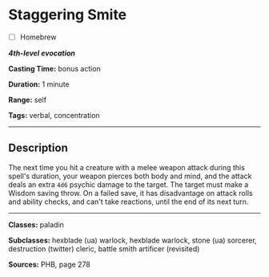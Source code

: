 # Staggering Smite

- [ ] Homebrew

***4th-level evocation***

**Casting Time:** bonus action

**Duration:** 1 minute

**Range:** self

**Tags:** verbal, concentration

---

## Description
The next time you hit a creature with a melee weapon attack during this spell's duration, your weapon pierces both body and mind, and the attack deals an extra `4d6` psychic damage to the target.
The target must make a Wisdom saving throw.
On a failed save, it has disadvantage on attack rolls and ability checks, and can't take reactions, until the end of its next turn.

---

**Classes:** paladin

**Subclasses:** hexblade (ua) warlock, hexblade warlock, stone (ua) sorcerer, destruction (twitter) cleric, battle smith artificer (revisited)

**Sources:** PHB, page 278
